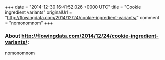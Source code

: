 +++
date = "2014-12-30 16:41:52.026 +0000 UTC"
title = "Cookie ingredient variants"
originalUrl = "http://flowingdata.com/2014/12/24/cookie-ingredient-variants/"
comment = "nomonomnom"
+++

### About http://flowingdata.com/2014/12/24/cookie-ingredient-variants/:

nomonomnom
